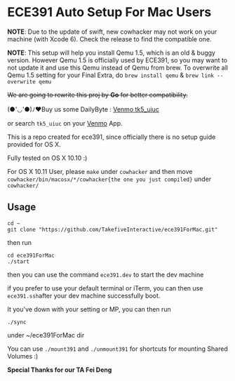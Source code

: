 # ECE391 Auto Setup For Mac Users

**NOTE**: Due to the update of swift, new cowhacker may not work on your machine (with Xcode 6). Check the release to find the compatible one.

**NOTE**: This setup will help you install Qemu 1.5, which is an old & buggy version. However Qemu 1.5 is officially used by ECE391, so you may want to not update it and use this Qemu instead of Qemu from brew. To overwrite all Qemu 1.5 setting for your Final Extra, do `brew install qemu` & `brew link --overwrite qemu`

~~We are going to rewrite this proj by **Go** for better compatibility.~~

(●'◡'●)ﾉ♥Buy us some DailyByte : [Venmo tk5_uiuc](https://venmo.com/tk5_uiuc)

or search ```tk5_uiuc``` on your [Venmo](https://venmo.com/) App.

This is a repo created for ece391, since officially there is no setup guide provided for OS X. 

Fully tested on OS X 10.10 :) 

For OS X 10.11 User, please ```make``` under ```cowhacker``` and then move ```cowhacker/bin/macosx/*/cowhacker{the one you just compiled}``` under ```cowhacker/```
## Usage

```fish
cd ~
git clone "https://github.com/TakefiveInteractive/ece391ForMac.git"
```
then run 

```fish
cd ece391ForMac
./start
```

then you can use the command ```ece391.dev``` to start the dev machine


if you prefer to use your default terminal or iTerm, you can then use
```ece391.ssh```after your dev machine successfully boot.


It you've down with your setting or MP, you can then run 

```
./sync
```

under ~/ece391ForMac dir

You can use ```./mount391``` and ```./unmount391``` for shortcuts for mounting Shared Volumes :)



**Special Thanks for our TA Fei Deng**
